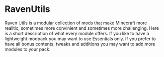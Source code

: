 # RavenUtils
Raven Utils is a modular collection of mods that make Minecraft more realitic, sometimes more convinient and sometimes more challenging. Here is a short description of what every module offers. If you like to have a lightweight modpack you may want to use Essentials only. If you prefer to have all bonus contents, tweaks and additions you may want to add more modules to your pack.
